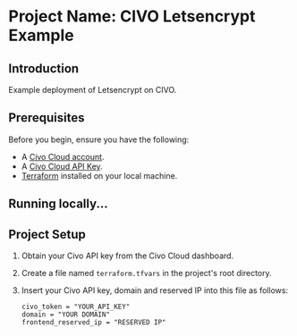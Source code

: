 # Project Name: CIVO Letsencrypt Example

## Introduction

Example deployment of Letsencrypt on CIVO.

## Prerequisites

Before you begin, ensure you have the following:

- A [Civo Cloud account](https://dashboard.civo.com/signup).
- A [Civo Cloud API Key](https://dashboard.civo.com/security).
- [Terraform](https://learn.hashicorp.com/tutorials/terraform/install-cli) installed on your local machine.

## Running locally...

## Project Setup

1. Obtain your Civo API key from the Civo Cloud dashboard.
2. Create a file named `terraform.tfvars` in the project's root directory.
3. Insert your Civo API key, domain and reserved IP into this file as follows:

    ```hcl
    civo_token = "YOUR_API_KEY"
    domain = "YOUR DOMAIN"
    frontend_reserved_ip = "RESERVED IP"
    ```

